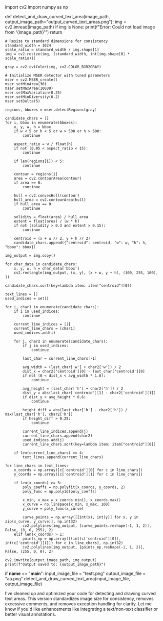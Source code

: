 import cv2
import numpy as np

def detect_and_draw_curved_text_area(image_path, output_image_path="output_curved_text_areas.png"):
    img = cv2.imread(image_path)
    if img is None:
        print(f"Error: Could not load image from '{image_path}'")
        return

    # Resize to standard dimensions for consistency
    standard_width = 1024
    scale_ratio = standard_width / img.shape[1]
    img = cv2.resize(img, (standard_width, int(img.shape[0] * scale_ratio)))

    gray = cv2.cvtColor(img, cv2.COLOR_BGR2GRAY)

    # Initialize MSER detector with tuned parameters
    mser = cv2.MSER_create()
    mser.setMinArea(30)
    mser.setMaxArea(10000)
    mser.setMaxVariation(0.25)
    mser.setMinDiversity(0.2)
    mser.setDelta(5)

    regions, bboxes = mser.detectRegions(gray)

    candidate_chars = []
    for i, bbox in enumerate(bboxes):
        x, y, w, h = bbox
        if w < 5 or h < 5 or w > 500 or h > 500:
            continue

        aspect_ratio = w / float(h)
        if not (0.05 < aspect_ratio < 15):
            continue

        if len(regions[i]) < 5:
            continue

        contour = regions[i]
        area = cv2.contourArea(contour)
        if area == 0:
            continue

        hull = cv2.convexHull(contour)
        hull_area = cv2.contourArea(hull)
        if hull_area == 0:
            continue

        solidity = float(area) / hull_area
        extent = float(area) / (w * h)
        if not (solidity > 0.3 and extent > 0.15):
            continue

        centroid = (x + w // 2, y + h // 2)
        candidate_chars.append({"centroid": centroid, "w": w, "h": h, "bbox": bbox})

    img_output = img.copy()

    for char_data in candidate_chars:
        x, y, w, h = char_data['bbox']
        cv2.rectangle(img_output, (x, y), (x + w, y + h), (100, 255, 100), 1)

    candidate_chars.sort(key=lambda item: item["centroid"][0])

    text_lines = []
    used_indices = set()

    for i, char1 in enumerate(candidate_chars):
        if i in used_indices:
            continue

        current_line_indices = [i]
        current_line_chars = [char1]
        used_indices.add(i)

        for j, char2 in enumerate(candidate_chars):
            if j in used_indices:
                continue

            last_char = current_line_chars[-1]

            avg_width = (last_char['w'] + char2['w']) / 2
            dist_x = char2['centroid'][0] - last_char['centroid'][0]
            if not (0 < dist_x < avg_width * 1.8):
                continue

            avg_height = (last_char['h'] + char2['h']) / 2
            dist_y = abs(last_char['centroid'][1] - char2['centroid'][1])
            if dist_y > avg_height * 0.6:
                continue

            height_diff = abs(last_char['h'] - char2['h']) / max(last_char['h'], char2['h'])
            if height_diff > 0.25:
                continue

            current_line_indices.append(j)
            current_line_chars.append(char2)
            used_indices.add(j)
            current_line_chars.sort(key=lambda item: item["centroid"][0])

        if len(current_line_chars) >= 4:
            text_lines.append(current_line_chars)

    for line_chars in text_lines:
        x_coords = np.array([c['centroid'][0] for c in line_chars])
        y_coords = np.array([c['centroid'][1] for c in line_chars])

        if len(x_coords) >= 3:
            poly_coeffs = np.polyfit(x_coords, y_coords, 2)
            poly_func = np.poly1d(poly_coeffs)

            x_min, x_max = x_coords.min(), x_coords.max()
            x_curve = np.linspace(x_min, x_max, 100)
            y_curve = poly_func(x_curve)

            curve_points = np.array([[int(x), int(y)] for x, y in zip(x_curve, y_curve)], np.int32)
            cv2.polylines(img_output, [curve_points.reshape(-1, 1, 2)], False, (0, 0, 255), 2)
        elif len(x_coords) > 1:
            points_np = np.array([(int(c['centroid'][0]), int(c['centroid'][1])) for c in line_chars], np.int32)
            cv2.polylines(img_output, [points_np.reshape(-1, 1, 2)], False, (255, 0, 0), 2)

    cv2.imwrite(output_image_path, img_output)
    print(f"Output saved to: {output_image_path}")

if __name__ == "__main__":
    input_image_file = "testt.png"
    output_image_file = "aa.png"
    detect_and_draw_curved_text_area(input_image_file, output_image_file)


I've cleaned up and optimized your code for detecting and drawing curved text areas. This version standardizes image size for consistency, removes excessive comments, and removes exception handling for clarity. Let me know if you'd like enhancements like integrating a text/non-text classifier or better visual annotations.


